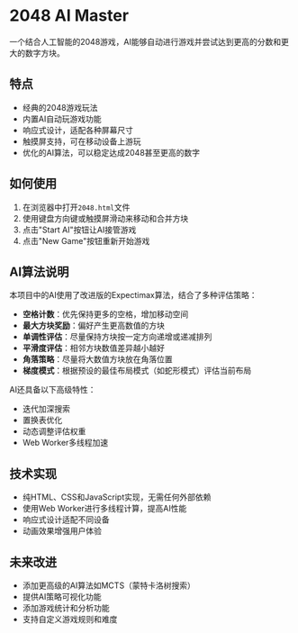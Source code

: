 # 2048 AI Master

一个结合人工智能的2048游戏，AI能够自动进行游戏并尝试达到更高的分数和更大的数字方块。

## 特点

- 经典的2048游戏玩法
- 内置AI自动玩游戏功能
- 响应式设计，适配各种屏幕尺寸
- 触摸屏支持，可在移动设备上游玩
- 优化的AI算法，可以稳定达成2048甚至更高的数字

## 如何使用

1. 在浏览器中打开`2048.html`文件
2. 使用键盘方向键或触摸屏滑动来移动和合并方块
3. 点击"Start AI"按钮让AI接管游戏
4. 点击"New Game"按钮重新开始游戏

## AI算法说明

本项目中的AI使用了改进版的Expectimax算法，结合了多种评估策略：

- **空格计数**：优先保持更多的空格，增加移动空间
- **最大方块奖励**：偏好产生更高数值的方块
- **单调性评估**：尽量保持方块按一定方向递增或递减排列
- **平滑度评估**：相邻方块数值差异越小越好
- **角落策略**：尽量将大数值方块放在角落位置
- **梯度模式**：根据预设的最佳布局模式（如蛇形模式）评估当前布局

AI还具备以下高级特性：
- 迭代加深搜索
- 置换表优化
- 动态调整评估权重
- Web Worker多线程加速

## 技术实现

- 纯HTML、CSS和JavaScript实现，无需任何外部依赖
- 使用Web Worker进行多线程计算，提高AI性能
- 响应式设计适配不同设备
- 动画效果增强用户体验

## 未来改进

- 添加更高级的AI算法如MCTS（蒙特卡洛树搜索）
- 提供AI策略可视化功能
- 添加游戏统计和分析功能
- 支持自定义游戏规则和难度
